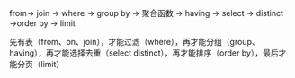 from→ join → where → group by → 聚合函数 → having → select → distinct →order by → limit



先有表（from、on、join），才能过滤（where），再才能分组（group、having），再才能选择去重（select distinct），再才能排序（order by），最后才能分页（limit）
